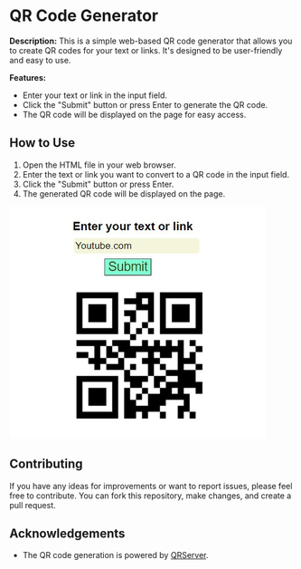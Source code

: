 # QR Code Generator

**Description:**
This is a simple web-based QR code generator that allows you to create QR codes for your text or links. It's designed to be user-friendly and easy to use.

**Features:**
- Enter your text or link in the input field.
- Click the "Submit" button or press Enter to generate the QR code.
- The QR code will be displayed on the page for easy access.

## How to Use

1. Open the HTML file in your web browser.
2. Enter the text or link you want to convert to a QR code in the input field.
3. Click the "Submit" button or press Enter.
4. The generated QR code will be displayed on the page.

![QR Code Generator](/Qrcodegenerator%20image.jpeg)

## Contributing

If you have any ideas for improvements or want to report issues, please feel free to contribute. You can fork this repository, make changes, and create a pull request.

## Acknowledgements

- The QR code generation is powered by [QRServer](https://www.qrserver.com/).


